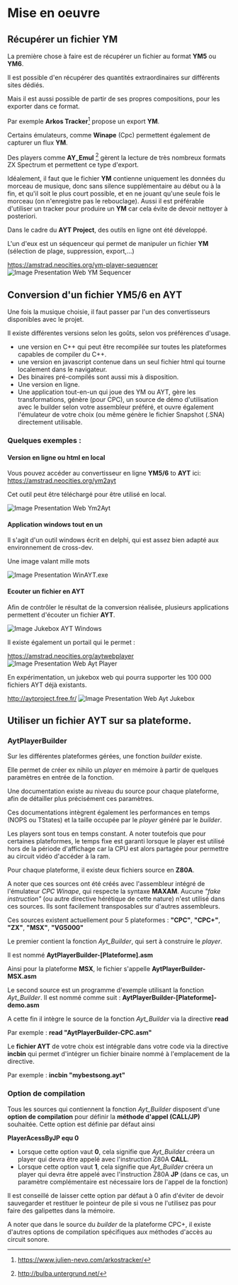 # Mise en oeuvre

## Récupérer un fichier YM
La première chose à faire est de récupérer un fichier au format **YM5** ou **YM6**. 

Il est possible d'en récupérer des quantités extraordinaires sur différents sites dédiés.

Mais il est aussi possible de partir de ses propres compositions, pour les exporter dans ce format. 

Par exemple **Arkos Tracker**[^1] propose un export **YM**.
 
Certains émulateurs, comme **Winape** (Cpc) permettent également de capturer un flux **YM**.

Des players comme **AY_Emul** [^2] gèrent la lecture de très nombreux formats ZX Spectrum et permettent ce type d'export.

Idéalement, il faut que le fichier **YM** contienne uniquement les données du morceau de musique, donc sans silence supplémentaire au début ou à la fin, et qu'il soit le plus court possible, et en ne jouant qu'une seule fois le morceau (on n'enregistre pas le rebouclage). 
Aussi il est préférable d'utiliser un tracker pour produire un **YM** car cela évite de devoir nettoyer à posteriori.

Dans le cadre du **AYT Project**, des outils en ligne ont été développé. 

L'un d'eux est un séquenceur qui permet de manipuler un fichier **YM** (sélection de plage, suppression, export,...)

https://amstrad.neocities.org/ym-player-sequencer
![Image Presentation Web YM Sequencer ](./images/YMSequencerWeb.jpg)

[^1]: https://www.julien-nevo.com/arkostracker/

[^2]: http://bulba.untergrund.net/


## Conversion d'un fichier YM5/6 en AYT

Une fois la musique choisie, il faut passer par l'un des convertisseurs disponibles avec le projet.
 
Il existe différentes versions selon les goûts, selon vos préférences d'usage.

- une version en C++ qui peut être recompilée sur toutes les plateformes capables de compiler du C++.
- une version en javascript contenue dans un seul fichier html qui tourne localement dans le navigateur. 
- Des binaires pré-compilés sont aussi mis à disposition. 
- Une version en ligne.
- Une application tout-en-un qui joue des YM ou AYT, gère les transformations, génère (pour CPC), un source de démo d'utilisation avec le builder selon votre assembleur préféré, et ouvre également l'émulateur de votre choix (ou même génère le fichier Snapshot (.SNA) directement utilisable. 

 
### Quelques exemples : 
#### Version en ligne ou html en local
Vous pouvez accéder au convertisseur en ligne **YM5/6** to **AYT** ici:
https://amstrad.neocities.org/ym2ayt

Cet outil peut être téléchargé pour être utilisé en local.

![Image Presentation Web Ym2Ayt ](./images/YM2AYTWeb.jpg)

#### Application windows tout en un
Il s'agit d'un outil windows écrit en delphi, qui est assez bien adapté aux environnement de cross-dev.

Une image valant mille mots

![Image Presentation WinAYT.exe ](./images/winAYT.png)


#### Ecouter un fichier en AYT

Afin de contrôler le résultat de la conversion réalisée, plusieurs applications permettent d'écouter un fichier **AYT**.

![Image Jukebox AYT Windows](./images/Jukebox.PNG)

Il existe également un portail qui le permet :

https://amstrad.neocities.org/aytwebplayer
![Image Presentation Web Ayt Player ](./images/AYTPlayerWeb.jpg)

En expérimentation, un jukebox web qui pourra supporter les 100 000 fichiers AYT déjà existants.

http://aytproject.free.fr/
![Image Presentation Web Ayt Jukebox ](./images/JukeboxWeb.jpg)


## Utiliser un fichier AYT sur sa plateforme.

### AytPlayerBuilder
Sur les différentes plateformes gérées, une fonction *builder* existe.

Elle permet de créer ex nihilo un *player* en mémoire à partir de quelques paramètres en entrée de la fonction.

Une documentation existe au niveau du source pour chaque plateforme, afin de détailler plus précisément ces paramètres.

Ces documentations intègrent également les performances en temps (NOPS ou TStates) et la taille occupée par le *player* généré par le *builder*.

Les players sont tous en temps constant. A noter toutefois que pour certaines plateformes, le temps fixe est garanti lorsque le player est utilisé hors de la période d'affichage car la CPU est alors partagée pour permettre au circuit vidéo d'accéder à la ram.

Pour chaque plateforme, il existe deux fichiers source en **Z80A**.

A noter que ces sources ont été créés avec l'assembleur intégré de l'émulateur *CPC Winape*, qui respecte la syntaxe **MAXAM**.
Aucune *"fake instruction"* (ou autre directive hérétique de cette nature) n'est utilisé dans ces sources.
Ils sont facilement transposables sur d'autres assembleurs.

Ces sources existent actuellement pour 5 plateformes : **"CPC"**, **"CPC+"**, **"ZX"**, **"MSX"**, **"VG5000"**

Le premier contient la fonction *Ayt_Builder*, qui sert à construire le *player*.

Il est nommé **AytPlayerBuilder-[Plateforme].asm** 

Ainsi pour la plateforme **MSX**, le fichier s'appelle **AytPlayerBuilder-MSX.asm**

Le second source est un programme d'exemple utilisant la fonction *Ayt_Builder*. 
Il est nommé comme suit : **AytPlayerBuilder-[Plateforme]-demo.asm**

A cette fin il intègre le source de la fonction *Ayt_Builder* via la directive **read**
 
Par exemple : **read "AytPlayerBuilder-CPC.asm"**

Le **fichier AYT** de votre choix est intégrable dans votre code via la directive **incbin** qui permet d'intégrer un fichier binaire nommé à l'emplacement de la directive.

Par exemple : **incbin "mybestsong.ayt"**

### Option de compilation
Tous les sources qui contiennent la fonction *Ayt_Builder* disposent d'une **option de compilation** pour définir la **méthode d'appel (CALL/JP)** souhaitée.
Cette option est définie par défaut ainsi

**PlayerAcessByJP	equ 0**

- Lorsque cette option vaut **0**, cela signifie que *Ayt_Builder* créera un player qui devra être appelé avec l'instruction Z80A **CALL**.
- Lorsque cette option vaut **1**, cela signifie que *Ayt_Builder* créera un player qui devra être appelé avec l'instruction Z80A **JP** (dans ce cas, un paramètre complémentaire est nécessaire lors de l'appel de la fonction)

Il est conseillé de laisser cette option par défaut à 0 afin d'éviter de devoir sauvegarder et restituer le pointeur de pile si vous ne l'utilisez pas pour faire des galipettes dans la mémoire.


A noter que dans le source du *builder* de la plateforme CPC+, il existe d'autres options de compilation spécifiques aux méthodes d'accès au circuit sonore.




